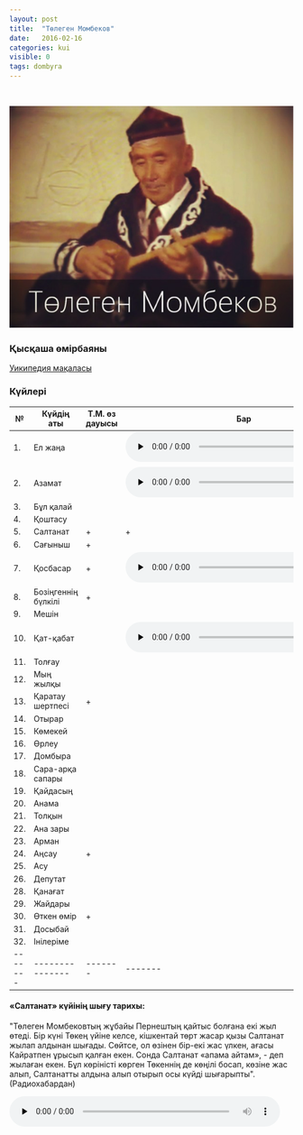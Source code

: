 ```yaml
---
layout: post
title:  "Төлеген Момбеков"
date:   2016-02-16
categories: kui
visible: 0
tags: dombyra
---
```

<br>

![portrait](/img/kui/Mombekov.png) 


### Қысқаша өмірбаяны

[Уикипедия мақаласы](https://kk.wikipedia.org/wiki/%D0%A2%D3%A9%D0%BB%D0%B5%D0%B3%D0%B5%D0%BD_%D0%9C%D0%BE%D0%BC%D0%B1%D0%B5%D0%BA%D0%BE%D0%B2)

### Күйлері

| № 	| Күйдің аты 	| Т.М. өз дауысы | Бар|
|-------|---------------|----------------|----| 
| 1.	| Ел жаңа 	|	|<audio controls preload="none" style="width:420px;"><source src="/audio/mombekov/el_zhana.mp3" type="audio/mp4" /><p>Your browser does not support HTML5 audio.</p></audio>|
| 2.	| Азамат 	|	|<audio controls preload="none" style="width:420px;"><source src="/audio/mombekov/azamat.mp3" type="audio/mp4" /><p>Your browser does not support HTML5 audio.</p></audio>|
| 3.	| Бұл қалай 	|	|	|
| 4.	| Қоштасу 	|	|	|
| 5.	| Салтанат 	| + 	| + 	|
| 6.	| Сағыныш 	| + 	|	|
| 7.	| Қосбасар 	| + 	|<audio controls preload="none" style="width:420px;"><source src="/audio/mombekov/kosbasar.mp3" type="audio/mp4" /><p>Your browser does not support HTML5 audio.</p></audio>|
| 8.	| Бозіңгеннің бүлкілі | + |	|
| 9.	| Мешін 	|	|	|
| 10.	| Қат-қабат 	|	|<audio controls preload="none" style="width:420px;"><source src="/audio/mombekov/kat_kabat.mp3" type="audio/mp4" /><p>Your browser does not support HTML5 audio.</p></audio>|
| 11.	| Толғау 	|	|	|
| 12.	| Мың жылқы 	|	|	|
| 13.	| Қаратау шертпесі | +	|	|
| 14.	| Отырар 	|	|	|
| 15.	| Көмекей 	|	|	|
| 16.	| Өрлеу 	|	|	|
| 17.	| Домбыра	|	|	|
| 18.	| Сара-арқа сапары 	|	|
| 19.	| Қайдасың 	|	|	|
| 20.	| Анама 	|	|	|
| 21.	| Толқын 	|	|	|
| 22.	| Ана зары	|	|	|
| 23.	| Арман 	|	|	|
| 24.	| Аңсау 	| +	|	|
| 25.	| Асу 		|	|	|
| 26.	| Депутат 	|	|	|
| 28.	| Қанағат 	|	|	|
| 29.	| Жайдары 	|	|	|
| 30.	| Өткен өмір	| +	|	|
| 31.	| Досыбай	|	|	|
| 32.	| Інілеріме 	|	|	|
|-------|---------------|-------|-------|
 

#### «Салтанат» күйінің шығу тарихы: 

"Төлеген Момбековтың жұбайы Пернештың қайтыс болғана екі жыл өтеді. Бір күні Төкең үйіне келсе, кішкентай төрт жасар қызы Салтанат жылап алдынан шығады. Сөйтсе, ол өзінен бір-екі жас үлкен, ағасы Кайратпен ұрысып қалған екен. Сонда Салтанат «апама айтам», - деп жылаған екен. Бұл көріністі көрген Төкеннің де көңілі босап, көзіне жас алып, Салтанатты алдына алып отырып осы күйді шығарыпты". (Радиохабардан) 

<audio controls preload="none" style="width:480px;">
<source src="/audio/About_Saltanat.m4a" type="audio/mp4" />
<p>Your browser does not support HTML5 audio.</p>
</audio>
